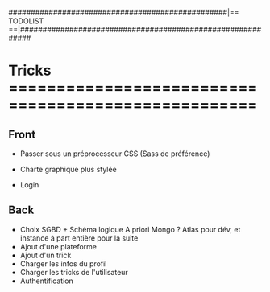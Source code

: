 #################################################|== TODOLIST ==|###########################################################


# Tricks ====================================================

## Front
- Passer sous un préprocesseur CSS (Sass de préférence)
- Charte graphique plus stylée

- Login

## Back
- Choix SGBD + Schéma logique
A priori Mongo ? Atlas pour dév, et instance à part entière pour la suite
- Ajout d'une plateforme
- Ajout d'un trick
- Charger les infos du profil
- Charger les tricks de l'utilisateur
- Authentification

